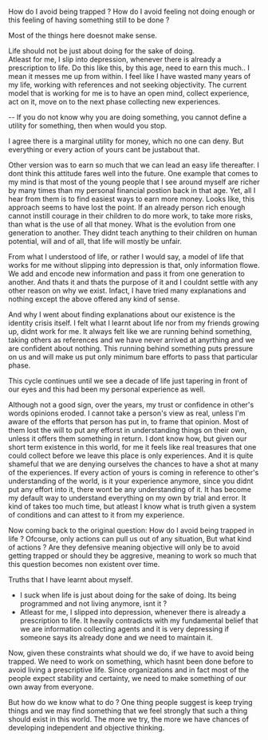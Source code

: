 
How do I avoid being trapped ?
How do I avoid feeling not doing enough or this feeling of having something still to be done ?

Most of the things here doesnot make sense.

Life should not be just about doing for the sake of doing.   
Atleast for me, I slip into depression, whenever there is already a prescription to life. Do this like this, by this age, need to earn this much.. I mean it messes me up from within. I feel like I have wasted many years of my life, working with references and not seeking objectivity.
The current model that is working for me is to have an open mind, collect experience, act on it, move on to the next phase collecting new experiences.

-- If you do not know why you are doing something, you cannot define a utility for something, then when would you stop.

 I agree there is a marginal utility for money, which no one can deny. But everything or every action of yours cant be justabout that.

Other version was to earn so much that we can lead an easy life thereafter. I dont think this attitude fares well into the future. One example that comes to my mind is that most of the young people that I see around myself are richer by many times than my personal financial postion back in that age. Yet, all I hear from them is to find easiest ways to earn more money. Looks like, this approach seems to have lost the point. If an already person rich enough cannot instill courage in their children to do more work, to take more risks, than what is the use of all that money. What is the evolution from one generation to another. They didnt teach anything to their children on human potential, will and of all, that life will mostly be unfair.


From what I understood of life, or rather I would say, a model of life that works for me without slipping into depression is that, only information flowe. We add and encode new information and pass it from one generation to another. And thats it and thats the purpose of it and I couldnt settle with any other reason on why we exist. Infact, I have tried many explanations and nothing except the above offered any kind of sense.

And why I went about finding explanations about our existence is the identity crisis itself. I felt what I learnt about life nor from my friends growing up, didnt work for me. It always felt like we are running behind something, taking others as references and we have never arrived at anyrthing and we are confident about nothing. This running behind something puts pressure on us and will make us put only minimum bare efforts to pass that particular phase.

This cycle continues until we see a decade of life just tapering in front of our eyes and this had been my personal experience as well.

Although not a good sign, over the years, my trust or confidence in other's words opinions eroded. I cannot take a person's view as real, unless I'm aware of the efforts that person has put in, to frame that opinion. Most of them lost the will to put any efforst in understanding things on their own, unless it offers them something in return. I dont know how, but given our short term existence in this world, for me it feels like real treasures that one could collect before we leave this place is only experiences. And it is quite shameful that we are denying ourselves the chances to have a shot at many of the experiences. If every action of yours is coming in reference to other's understanding of the world, is it your experience anymore, since you didnt put any effort into it, there wont be any understanding of it. It has become my default way to understand everything on my own by trial and error. It kind of takes too much time, but atleast I know what is truth given a system of conditions and can attest to it from my experience.


Now coming back to the original question: How do I avoid being trapped in life ? Ofcourse, only actions can pull us out of any situation, But what kind of actions ? Are they defensive meaning objective will only be to avoid getting trapped or should they be aggresive, meaning to work so much that this question becomes non existent over time.

Truths that I have learnt about myself.
* I suck when life is just about doing for the sake of doing. Its being programmed and not living anymore, isnt it ?
* Atleast for me, I slipped into depression, whenever there is already a prescription to life. It heavily contradicts with my fundamental belief that we are information collecting agents and it is very depressing if someone says its already done and we need to maintain it.

Now, given these constraints what should we do, if we have to avoid being trapped.
We need to work on something, which hasnt been done before to avoid living a prescriptive life.
Since organizations and in fact most of the people expect stability and certainty, we need to make something of our own away from everyone.

But how do we know what to do ?
One thing people suggest is keep trying things and we may find something that we feel strongly that such a thing should exist in this world. The more we try, the more we have chances of developing independent and objective thinking.

